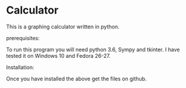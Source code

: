 # Calculator
This is a graphing calculator written in python.

prerequisites:

To run this program you will need python 3.6, Sympy and tkinter.
I have tested it on Windows 10 and Fedora 26-27.

Installation:

Once you have installed the above get the files on github.

